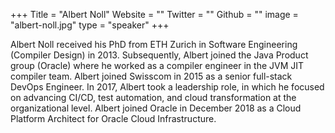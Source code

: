 +++
Title = "Albert Noll"
Website = ""
Twitter = ""
Github = ""
image = "albert-noll.jpg"
type = "speaker"
+++

Albert Noll received his PhD from ETH Zurich in Software Engineering (Compiler Design) in
2013. Subsequently, Albert joined the Java Product group (Oracle) where he worked as a
compiler engineer in the JVM JIT compiler team. Albert joined Swisscom in 2015 as a senior
full-stack DevOps Engineer. In 2017, Albert took a leadership role, in which he focused on
advancing CI/CD, test automation, and cloud transformation at the organizational level.
Albert joined Oracle in December 2018 as a Cloud Platform Architect for Oracle Cloud
Infrastructure.
